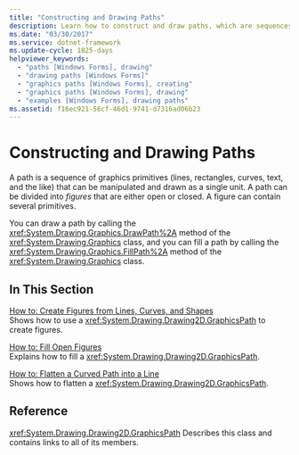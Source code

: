 ```yaml
---
title: "Constructing and Drawing Paths"
description: Learn how to construct and draw paths, which are sequences of graphics primitives that can be manipulated and drawn as a single unit.
ms.date: "03/30/2017"
ms.service: dotnet-framework
ms.update-cycle: 1825-days
helpviewer_keywords:
  - "paths [Windows Forms], drawing"
  - "drawing paths [Windows Forms]"
  - "graphics paths [Windows Forms], creating"
  - "graphics paths [Windows Forms], drawing"
  - "examples [Windows Forms], drawing paths"
ms.assetid: f16ec921-56cf-46d1-9741-d7316ad06b23
---
```

# Constructing and Drawing Paths

A path is a sequence of graphics primitives (lines, rectangles, curves, text, and the like) that can be manipulated and drawn as a single unit. A path can be divided into *figures* that are either open or closed. A figure can contain several primitives.

You can draw a path by calling the <xref:System.Drawing.Graphics.DrawPath%2A> method of the <xref:System.Drawing.Graphics> class, and you can fill a path by calling the <xref:System.Drawing.Graphics.FillPath%2A> method of the <xref:System.Drawing.Graphics> class.

## In This Section

[How to: Create Figures from Lines, Curves, and Shapes](how-to-create-figures-from-lines-curves-and-shapes.md)\
Shows how to use a <xref:System.Drawing.Drawing2D.GraphicsPath> to create figures.

[How to: Fill Open Figures](how-to-fill-open-figures.md)\
Explains how to fill a <xref:System.Drawing.Drawing2D.GraphicsPath>.

[How to: Flatten a Curved Path into a Line](how-to-flatten-a-curved-path-into-a-line.md)\
Shows how to flatten a <xref:System.Drawing.Drawing2D.GraphicsPath>.

## Reference

<xref:System.Drawing.Drawing2D.GraphicsPath>
Describes this class and contains links to all of its members.
